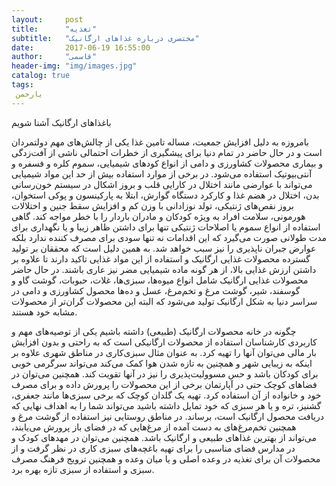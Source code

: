 ```yaml
---
layout:     post
title:      "تغذیه"
subtitle:   "مختصری درباره غذاهای ارگانیک"
date:       2017-06-19 16:55:00
author:     "قاسمی"
header-img: "img/images.jpg"
catalog: true
tags:
 یارحمن 
---
```


باغذاهای ارگانیک آشنا شویم


بامروزه به دلیل افزایش جمعیت، مساله تامین غذا یکی از چالش‌های مهم دولتمردان است و در حال حاضر در تمام دنیا برای پیشگیری از خطرات احتمالی ناشی از آفت‌زدگی و بیماری محصولات کشاورزی و دامی از انواع کودهای شیمیایی، سموم کلره و فسفره و آنتی‌بیوتیک استفاده می‌شود.
در برخی از موارد استفاده بیش از حد این مواد شیمیایی می‌تواند با عوارضی مانند اختلال در کارایی قلب و بروز اشکال در سیستم خون‌رسانی بدن، اختلال در هضم غذا و کارکرد دستگاه گوارش، ابتلا به پارکینسون و پوکی استخوان، بروز نقص‌های ژنتیکی، تولد نوزادانی با وزن کم و افزایش سقط جنین و اختلالات هورمونی، سلامت افراد به ویژه کودکان و مادران باردار را با خطر مواجه کند.
گاهی استفاده از انواع سموم یا اصلاحات ژنتیکی تنها برای داشتن ظاهر زیبا و یا نگهداری برای مدت طولانی صورت می‌گیرد که این اقدامات نه تنها سودی برای مصرف‌ کننده ندارد بلکه عوارض جبران‌ ناپذیری را نیز سبب خواهد شد.
به همین دلیل است که محققان بر تولید گسترده محصولات غذایی ارگانیک و استفاده از این مواد غذایی تاکید دارند تا علاوه بر داشتن ارزش غذایی بالا، از هر گونه ماده شیمیایی مضر نیز عاری باشند.
در حال حاضر محصولات غذایی ارگانیک شامل انواع میوه‌ها، سبزی‌ها، غلات، حبوبات، گوشت گاو و گوسفند، شیر، گوشت مرغ و تخم‌مرغ، عسل و ده‌ها محصول کشاورزی و دامی در سراسر دنیا به شکل ارگانیک تولید می‌شود که البته این محصولات گران‌تر از محصولات مشابه خود هستند.

چگونه در خانه محصولات ارگانیک (طبیعی) داشته باشیم
یکی از توصیه‌های مهم و کاربردی کارشناسان استفاده از محصولات ارگانیکی است که به راحتی و بدون افزایش بار مالی می‌توان آنها را تهیه کرد. به عنوان مثال سبزی‌کاری در مناطق شهری علاوه بر اینکه به زیبایی شهر و همچنین به تازه شدن هوا کمک می‌کند می‌تواند سرگرمی خوبی برای کودکان باشد و حس مسوولیت‌پذیری را نیز در آنها تقویت کند.
همچنین می‌توان در فضاهای کوچک حتی در آپارتمان برخی از این محصولات را پرورش داده و برای مصرف خود و خانواده از آن استفاده کرد. تهیه یک گلدان کوچک که برخی سبزی‌ها مانند جعفری‌، گشنیز، تره و یا هر سبزی که خود تمایل داشته باشید می‌تواند شما را به اهداف نهایی که دریافت محصول ارگانیک است، برساند.
در مناطق روستایی نیز استفاده از گوشت مرغ و همچنین تخم‌مرغ‌های به دست آمده از مرغ‌هایی که در فضای باز پرورش می‌یابند، می‌تواند از بهترین غذاهای طبیعی و ارگانیک باشد.
همچنین می‌توان در مهدهای کودک و در مدارس فضای مناسبی را برای تهیه باغچه‌های سبزی کاری در نظر گرفت و از محصولات آن برای تغذیه در وعده اصلی و یا میان وعده و همچنین ترویج فرهنگ مصرف سبزی و استفاده از سبزی تازه بهره برد.
